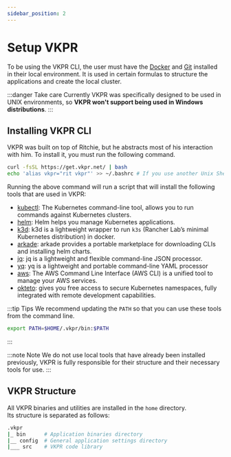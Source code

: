 ```yaml
---
sidebar_position: 2
---
```


# Setup VKPR


To be using the VKPR CLI, the user must have the [Docker](https://www.docker.com/) and [Git](https://git-scm.com/) installed in their local environment. It is used in certain formulas to structure the applications and create the local cluster.

:::danger Take care
  Currently VKPR was specifically designed to be used in UNIX environments, so **VKPR won't support being used in Windows distributions**.
:::

## Installing VKPR CLI

VKPR was built on top of Ritchie, but he abstracts most of his interaction with him. To install it, you must run the following command.

```bash
curl -fsSL https://get.vkpr.net/ | bash
echo 'alias vkpr="rit vkpr"' >> ~/.bashrc # If you use another Unix Shell, specify your specific source
```

Running the above command will run a script that will install the following tools that are used in VKPR:

- [kubectl](https://kubernetes.io/docs/tasks/tools/#kubectl): The Kubernetes command-line tool, allows you to run commands against Kubernetes clusters.
- [helm](https://helm.sh/docs/intro/install/): Helm helps you manage Kubernetes applications.
- [k3d](https://k3d.io/v4.4.8/): k3d is a lightweight wrapper to run `k3s` (Rancher Lab’s minimal Kubernetes distribution) in docker.
- [arkade](https://github.com/alexellis/arkade): arkade provides a portable marketplace for downloading CLIs and installing helm charts.
- [jq](https://stedolan.github.io/jq/): jq is a lightweight and flexible command-line JSON processor.
- [yq](https://mikefarah.gitbook.io/yq/): yq is a lightweight and portable command-line YAML processor
- [aws](https://aws.amazon.com/cli/): The AWS Command Line Interface (AWS CLI) is a unified tool to manage your AWS services.
- [okteto](https://www.okteto.com/): gives you free access to secure Kubernetes namespaces, fully integrated with remote development capabilities.

:::tip Tips
We recommend updating the `PATH` so that you can use these tools from the command line.
```bash
export PATH=$HOME/.vkpr/bin:$PATH
```
:::

:::note Note
We do not use local tools that have already been installed previously, VKPR is fully responsible for their structure and their necessary tools for use.
:::

## VKPR Structure

All VKPR binaries and utilities are installed in the `home` directory.  
Its structure is separated as follows:
```bash
.vkpr
|_ bin      # Application binaries directory
|__ config  # General application settings directory
|___ src    # VKPR code library
```